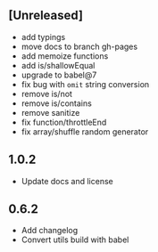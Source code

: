## [Unreleased]
+ add typings
+ move docs to branch gh-pages
+ add memoize functions
+ add is/shallowEqual
+ upgrade to babel@7
+ fix bug with `omit` string conversion
+ remove is/not
+ remove is/contains
+ remove sanitize
+ fix function/throttleEnd
+ fix array/shuffle random generator

## 1.0.2
+ Update docs and license

## 0.6.2
+ Add changelog
+ Convert utils build with babel
